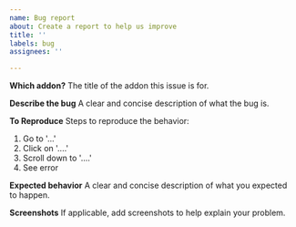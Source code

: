 ```yaml
---
name: Bug report
about: Create a report to help us improve
title: ''
labels: bug
assignees: ''

---
```


**Which addon?**
The title of the addon this issue is for.

**Describe the bug**
A clear and concise description of what the bug is.

**To Reproduce**
Steps to reproduce the behavior:
1. Go to '...'
2. Click on '....'
3. Scroll down to '....'
4. See error

**Expected behavior**
A clear and concise description of what you expected to happen.

**Screenshots**
If applicable, add screenshots to help explain your problem.
